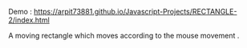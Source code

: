 Demo : https://arpit73881.github.io/Javascript-Projects/RECTANGLE-2/index.html

A moving rectangle which moves according to the mouse movement .
